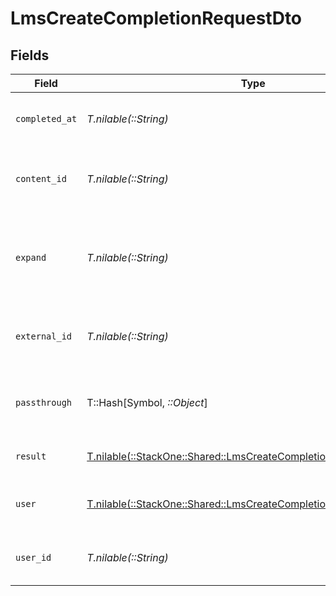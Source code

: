# LmsCreateCompletionRequestDto


## Fields

| Field                                                                                                                            | Type                                                                                                                             | Required                                                                                                                         | Description                                                                                                                      | Example                                                                                                                          |
| -------------------------------------------------------------------------------------------------------------------------------- | -------------------------------------------------------------------------------------------------------------------------------- | -------------------------------------------------------------------------------------------------------------------------------- | -------------------------------------------------------------------------------------------------------------------------------- | -------------------------------------------------------------------------------------------------------------------------------- |
| `completed_at`                                                                                                                   | *T.nilable(::String)*                                                                                                            | :heavy_minus_sign:                                                                                                               | The date the content was completed                                                                                               | 2021-07-21T14:00:00.000Z                                                                                                         |
| `content_id`                                                                                                                     | *T.nilable(::String)*                                                                                                            | :heavy_minus_sign:                                                                                                               | The content ID associated with this completion                                                                                   | 16873-ENG-VIDEO-1                                                                                                                |
| `expand`                                                                                                                         | *T.nilable(::String)*                                                                                                            | :heavy_minus_sign:                                                                                                               | The comma separated list of fields that will be expanded in the response                                                         | user                                                                                                                             |
| `external_id`                                                                                                                    | *T.nilable(::String)*                                                                                                            | :heavy_minus_sign:                                                                                                               | The external ID associated with this completion                                                                                  | SOFTWARE-ENG-LV1-TRAINING-VIDEO-1-COMPLETION                                                                                     |
| `passthrough`                                                                                                                    | T::Hash[Symbol, *::Object*]                                                                                                      | :heavy_minus_sign:                                                                                                               | Value to pass through to the provider                                                                                            | {"other_known_names": "John Doe"}                                                                                                |
| `result`                                                                                                                         | [T.nilable(::StackOne::Shared::LmsCreateCompletionRequestDtoResult)](../../models/shared/lmscreatecompletionrequestdtoresult.md) | :heavy_minus_sign:                                                                                                               | The result of the completion                                                                                                     |                                                                                                                                  |
| `user`                                                                                                                           | [T.nilable(::StackOne::Shared::LmsCreateCompletionRequestDtoUser)](../../models/shared/lmscreatecompletionrequestdtouser.md)     | :heavy_minus_sign:                                                                                                               | The user associated with this completion                                                                                         |                                                                                                                                  |
| `user_id`                                                                                                                        | *T.nilable(::String)*                                                                                                            | :heavy_minus_sign:                                                                                                               | The user ID associated with this completion                                                                                      | 746359                                                                                                                           |